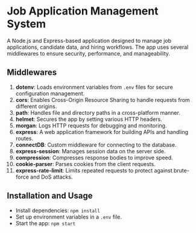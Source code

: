 # **Job Application Management System**

A Node.js and Express-based application designed to manage job applications, candidate data, and hiring workflows. The app uses several middlewares to ensure security, performance, and manageability.

## **Middlewares**

1. **dotenv**: Loads environment variables from `.env` files for secure configuration management.
2. **cors**: Enables Cross-Origin Resource Sharing to handle requests from different origins.
3. **path**: Handles file and directory paths in a cross-platform manner.
4. **helmet**: Secures the app by setting various HTTP headers.
5. **morgan**: Logs HTTP requests for debugging and monitoring.
6. **express**: A web application framework for building APIs and handling routes.
7. **connectDB**: Custom middleware for connecting to the database.
8. **express-session**: Manages session data on the server side.
9. **compression**: Compresses response bodies to improve speed.
10. **cookie-parser**: Parses cookies from the client requests.
11. **express-rate-limit**: Limits repeated requests to protect against brute-force and DoS attacks.

## **Installation and Usage**

- Install dependencies: `npm install`
- Set up environment variables in a `.env` file.
- Start the app: `npm start`
